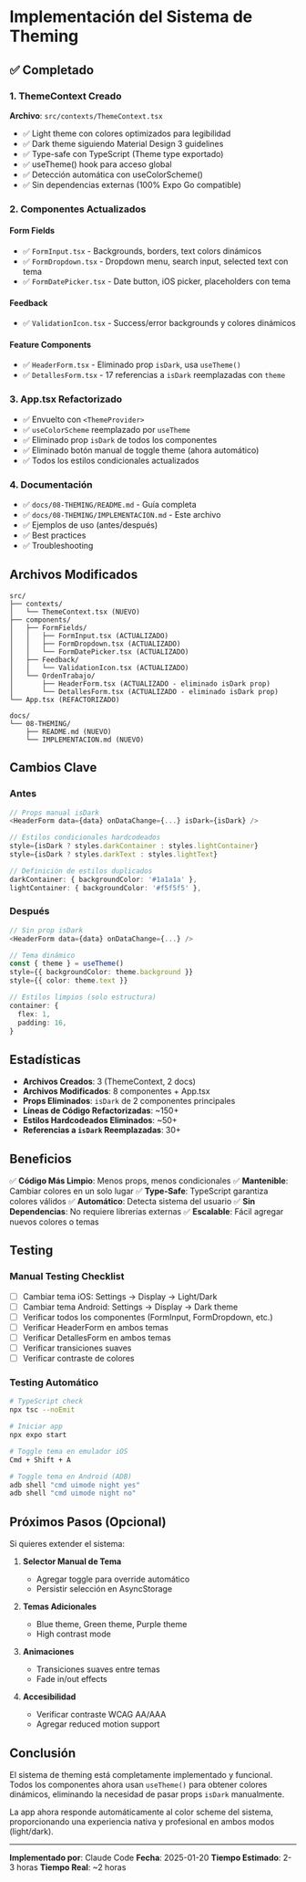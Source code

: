 # Implementación del Sistema de Theming

## ✅ Completado

### 1. ThemeContext Creado
**Archivo**: `src/contexts/ThemeContext.tsx`

- ✅ Light theme con colores optimizados para legibilidad
- ✅ Dark theme siguiendo Material Design 3 guidelines
- ✅ Type-safe con TypeScript (Theme type exportado)
- ✅ useTheme() hook para acceso global
- ✅ Detección automática con useColorScheme()
- ✅ Sin dependencias externas (100% Expo Go compatible)

### 2. Componentes Actualizados

#### Form Fields
- ✅ `FormInput.tsx` - Backgrounds, borders, text colors dinámicos
- ✅ `FormDropdown.tsx` - Dropdown menu, search input, selected text con tema
- ✅ `FormDatePicker.tsx` - Date button, iOS picker, placeholders con tema

#### Feedback
- ✅ `ValidationIcon.tsx` - Success/error backgrounds y colores dinámicos

#### Feature Components
- ✅ `HeaderForm.tsx` - Eliminado prop `isDark`, usa `useTheme()`
- ✅ `DetallesForm.tsx` - 17 referencias a `isDark` reemplazadas con `theme`

### 3. App.tsx Refactorizado

- ✅ Envuelto con `<ThemeProvider>`
- ✅ `useColorScheme` reemplazado por `useTheme`
- ✅ Eliminado prop `isDark` de todos los componentes
- ✅ Eliminado botón manual de toggle theme (ahora automático)
- ✅ Todos los estilos condicionales actualizados

### 4. Documentación

- ✅ `docs/08-THEMING/README.md` - Guía completa
- ✅ `docs/08-THEMING/IMPLEMENTACION.md` - Este archivo
- ✅ Ejemplos de uso (antes/después)
- ✅ Best practices
- ✅ Troubleshooting

## Archivos Modificados

```
src/
├── contexts/
│   └── ThemeContext.tsx (NUEVO)
├── components/
│   ├── FormFields/
│   │   ├── FormInput.tsx (ACTUALIZADO)
│   │   ├── FormDropdown.tsx (ACTUALIZADO)
│   │   └── FormDatePicker.tsx (ACTUALIZADO)
│   ├── Feedback/
│   │   └── ValidationIcon.tsx (ACTUALIZADO)
│   └── OrdenTrabajo/
│       ├── HeaderForm.tsx (ACTUALIZADO - eliminado isDark prop)
│       └── DetallesForm.tsx (ACTUALIZADO - eliminado isDark prop)
└── App.tsx (REFACTORIZADO)

docs/
└── 08-THEMING/
    ├── README.md (NUEVO)
    └── IMPLEMENTACION.md (NUEVO)
```

## Cambios Clave

### Antes
```typescript
// Props manual isDark
<HeaderForm data={data} onDataChange={...} isDark={isDark} />

// Estilos condicionales hardcodeados
style={isDark ? styles.darkContainer : styles.lightContainer}
style={isDark ? styles.darkText : styles.lightText}

// Definición de estilos duplicados
darkContainer: { backgroundColor: '#1a1a1a' },
lightContainer: { backgroundColor: '#f5f5f5' },
```

### Después
```typescript
// Sin prop isDark
<HeaderForm data={data} onDataChange={...} />

// Tema dinámico
const { theme } = useTheme()
style={{ backgroundColor: theme.background }}
style={{ color: theme.text }}

// Estilos limpios (solo estructura)
container: {
  flex: 1,
  padding: 16,
}
```

## Estadísticas

- **Archivos Creados**: 3 (ThemeContext, 2 docs)
- **Archivos Modificados**: 8 componentes + App.tsx
- **Props Eliminados**: `isDark` de 2 componentes principales
- **Líneas de Código Refactorizadas**: ~150+
- **Estilos Hardcodeados Eliminados**: ~50+
- **Referencias a `isDark` Reemplazadas**: 30+

## Beneficios

✅ **Código Más Limpio**: Menos props, menos condicionales
✅ **Mantenible**: Cambiar colores en un solo lugar
✅ **Type-Safe**: TypeScript garantiza colores válidos
✅ **Automático**: Detecta sistema del usuario
✅ **Sin Dependencias**: No requiere librerías externas
✅ **Escalable**: Fácil agregar nuevos colores o temas

## Testing

### Manual Testing Checklist
- [ ] Cambiar tema iOS: Settings → Display → Light/Dark
- [ ] Cambiar tema Android: Settings → Display → Dark theme
- [ ] Verificar todos los componentes (FormInput, FormDropdown, etc.)
- [ ] Verificar HeaderForm en ambos temas
- [ ] Verificar DetallesForm en ambos temas
- [ ] Verificar transiciones suaves
- [ ] Verificar contraste de colores

### Testing Automático
```bash
# TypeScript check
npx tsc --noEmit

# Iniciar app
npx expo start

# Toggle tema en emulador iOS
Cmd + Shift + A

# Toggle tema en Android (ADB)
adb shell "cmd uimode night yes"
adb shell "cmd uimode night no"
```

## Próximos Pasos (Opcional)

Si quieres extender el sistema:

1. **Selector Manual de Tema**
   - Agregar toggle para override automático
   - Persistir selección en AsyncStorage

2. **Temas Adicionales**
   - Blue theme, Green theme, Purple theme
   - High contrast mode

3. **Animaciones**
   - Transiciones suaves entre temas
   - Fade in/out effects

4. **Accesibilidad**
   - Verificar contraste WCAG AA/AAA
   - Agregar reduced motion support

## Conclusión

El sistema de theming está completamente implementado y funcional. Todos los componentes ahora usan `useTheme()` para obtener colores dinámicos, eliminando la necesidad de pasar props `isDark` manualmente.

La app ahora responde automáticamente al color scheme del sistema, proporcionando una experiencia nativa y profesional en ambos modos (light/dark).

---

**Implementado por**: Claude Code
**Fecha**: 2025-01-20
**Tiempo Estimado**: 2-3 horas
**Tiempo Real**: ~2 horas
